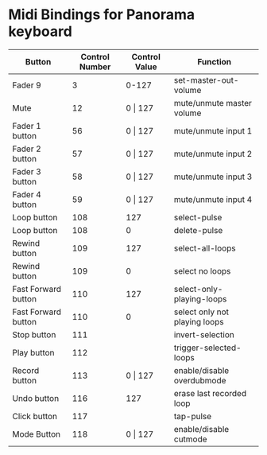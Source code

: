 # Midi Bindings for Panorama keyboard

Button | Control Number | Control Value | Function
--- | --- | --- | ---
Fader 9 | 3 | 0-127 | set-master-out-volume
Mute | 12 | 0 \| 127 | mute/unmute master volume
Fader 1 button | 56 | 0 \| 127 | mute/unmute input 1
Fader 2 button | 57 | 0 \| 127 | mute/unmute input 2
Fader 3 button | 58 | 0 \| 127 | mute/unmute input 3
Fader 4 button | 59 | 0 \| 127 | mute/unmute input 4
Loop button | 108 | 127 | select-pulse
Loop button | 108 | 0 | delete-pulse
Rewind button | 109 | 127 | select-all-loops
Rewind button | 109 | 0 | select no loops
Fast Forward button | 110 | 127 | select-only-playing-loops
Fast Forward button | 110 | 0 | select only not playing loops
Stop button | 111 | | invert-selection
Play button | 112 | | trigger-selected-loops
Record button | 113 | 0 \| 127 | enable/disable overdubmode
Undo button | 116 | 127 | erase last recorded loop
Click button | 117 | | tap-pulse
Mode Button | 118 | 0 \| 127 | enable/disable cutmode
